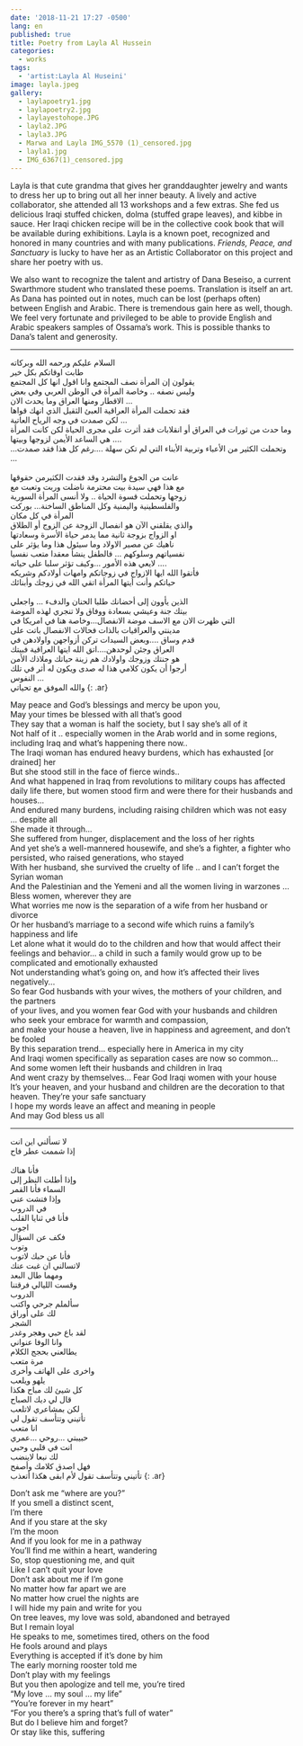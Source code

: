 ```yaml
---
date: '2018-11-21 17:27 -0500'
lang: en
published: true
title: Poetry from Layla Al Hussein
categories:
  - works
tags:
  - 'artist:Layla Al Huseini'
image: layla.jpeg
gallery:
  - laylapoetry1.jpg
  - laylapoetry2.jpg
  - laylayestohope.JPG
  - layla2.JPG
  - layla3.JPG
  - Marwa and Layla IMG_5570 (1)_censored.jpg
  - layla1.jpg
  - IMG_6367(1)_censored.jpg
---
```

Layla is that cute grandma that gives her granddaughter jewelry and wants to dress her up to bring out all her inner beauty. A lively and active collaborator, she attended all 13 workshops and a few extras. She fed us delicious Iraqi stuffed chicken, dolma (stuffed grape leaves),  and kibbe in sauce. Her Iraqi chicken recipe will be in the collective cook book that will be available during exhibitions.  Layla is a known poet, recognized and honored in many countries and with many publications. _Friends, Peace, and Sanctuary_ is lucky to have her as an Artistic Collaborator on this project and share her poetry with us. 

We also want to recognize the talent and artistry of Dana Beseiso, a current Swarthmore student who translated these poems. Translation is itself an art. As Dana has pointed out in notes, much can be lost (perhaps often) between English and Arabic. There is tremendous gain here as well, though. We feel very fortunate and privileged to be able to provide English and Arabic speakers samples of Ossama’s work. This is possible thanks to Dana’s talent and generosity.

<hr/>

السلام عليكم ورحمه الله وبركاته
<br/>طابت اوقاتكم بكل خير 
<br/>يقولون إن المرأة نصف المجتمع وانا اقول انها كل المجتمع
<br/>وليس نصفه .. وخاصة المرأة في الوطن العربي وفي بعض 
<br/>الاقطار ومنها العراق وما يحدث الان ...
<br/>فقد تحملت المرأة العراقية العبئ الثقيل الذي انهك قواها
<br/>لكن صمدت في وجه الرياح العاتية ... 
<br/>وما حدث من ثورات في العراق أو انقلابات فقد أثرت على مجرى الحياة لكن  كانت المرأة  هي الساعد الأيمن لزوجها وبيتها ....
<br/>...وتحملت الكثير من الأعباء  وتربية الأبناء التي لم تكن سهلة ....رغم كل هذا فقد صمدت ...  
<br/> عانت من الجوع والتشرد وقد فقدت الكثيرمن حقوقها 
<br/>مع هذا فهي سيدة بيت محترمة ناضلت وربت وتعبت مع 
<br/>زوجها وتحملت قسوة الحياة ..  ولا أنسى المرأة السورية 
<br/> والفلسطينية واليمنية وكل المناطق الساخنة… بوركت 
<br/>المرأة في كل مكان 
<br/>والذي يقلقني الآن هو انفصال الزوجة عن الزوج أو الطلاق 
<br/>او الزواج بزوجة ثانية مما يدمر حياة الأسرة وسعادتها 
<br/>ناهيك عن مصير الاولاد وما سيئول هذا وما يؤثر على 
<br/>نفسياتهم وسلوكهم ... فالطفل ينشأ معقدا متعب نفسيا 
<br/>لايعي هذه الأمور ...وكيف تؤثر سلبا على حياته ....
<br/>فأتقوا الله ايها الازواج في زوجاتكم وامهات أولادكم وشريكه
<br/>حياتكم وأنت أيتها المرأة اتقي الله في زوجك وأبنائك  
<br/>الذين يأوون إلى أحضانك طلبا الحنان والدفء ... واجعلي
<br/>بيتك جنة وعيشي بسعادة ووفاق ولا تنجري لهذه الموضة
<br/>التي ظهرت الان مع الاسف موضة الانفصال...وخاصة هنا في امريكا في 
<br/>مدينتي والعراقيات بالذات فحالات الانفصال باتت على 
<br/>قدم وساق ....وبعض السيدات تركن أزواجهن واولادهن في 
<br/>العراق وجئن لوحدهن....اتق الله ايتها العراقية فبيتك
<br/>هو جنتك وزوجك واولادك هم زينة حياتك وملاذك الأمن
<br/>أرجوا أن يكون كلامي هذا له صدى ويكون له أثر في تلك 
<br/>النفوس ... 
<br/>والله الموفق مع تحياتي 
{: .ar}

May peace and God’s blessings and mercy be upon you,
<br/>May your times be blessed with all that’s good
<br/>They say that a woman is half the society, but I say she’s all of it
<br/>Not half of it .. especially women in the Arab world and in some regions, 
<br/>including Iraq and what’s happening there now..
<br/>The Iraqi woman has endured heavy burdens, which has exhausted [or drained] her
<br/>But she stood still in the face of fierce winds..
<br/>And what happened in Iraq from revolutions to military coups has affected daily life there, but women stood firm and were there for their husbands and houses...
<br/>And endured many burdens, including raising children which was not easy … despite all 
<br/>She made it through...
<br/>She suffered from hunger, displacement and the loss of her rights
<br/>And yet she’s a well-mannered housewife, and she’s a fighter, a fighter who persisted, who raised generations, who stayed
<br/>With her husband, she survived the cruelty of life .. and I can’t forget the Syrian woman
<br/>And the Palestinian and the Yemeni and all the women living in warzones … Bless women, wherever they are
<br/>What worries me now is the separation of a wife from her husband or divorce 
<br/>Or her husband’s marriage to a second wife which ruins a family’s happiness and life
<br/>Let alone what it would do to the children and how that would affect their feelings and behavior... a child in such a family would grow up to be complicated and emotionally exhausted 
<br/>Not understanding what’s going on, and how it’s affected their lives negatively...
<br/>So fear God husbands with your wives, the mothers of your children, and the partners
<br/>of your lives, and you women fear God with your husbands and children 
<br/>who seek your embrace for warmth and compassion,
<br/>and make your house a heaven, live in happiness and agreement, and don’t be fooled 
<br/>By this separation trend... especially here in America in my city 
<br/>And Iraqi women specifically as separation cases are now so common...
<br/>And some women left their husbands and children in Iraq 
<br/>And went crazy by themselves... Fear God Iraqi women with your house
<br/>It’s your heaven, and your husband and children are the decoration to that heaven. They’re your safe sanctuary 
<br/>I hope my words leave an affect and meaning in people 
<br/>And may God bless us all

<hr/>

لا تسألني اين انت 
<br/>إذا شممت عطر فاح  
<br/>فأنا هناك 
<br/>وإذا أطلت النظر إلى
<br/>السماء فأنا القمر
<br/>وإذا فتشت عني 
<br/>في الدروب
<br/>فأنا في ثنايا القلب 
<br/>اجوب 
<br/> فكف عن السؤال
<br/>وتوب 
<br/>فأنا عن حبك لاتوب
<br/>لاتسالني ان غبت عنك
<br/>ومهما طال البعد
<br/>وقست الليالي فرقتنا
<br/>الدروب 
<br/>سألملم جرحي واكتب 
<br/>لك على أوراق 
<br/>الشجر 
<br/>لقد باع حبي وهجر وغدر
<br/>وانا الوفا عنواني
<br/>يطالعني بحجج الكلام 
<br/>مرة متعب 
<br/>واخرى على الهاتف وأخرى
<br/>يلهو ويلعب
<br/>كل شيئ لك مباح هكذا
<br/>قال لي ديك الصباح 
<br/>لكن بمشاعري لاتلعب
<br/>تأتيني وتتأسف تقول لي
<br/>انا متعب 
<br/>حبيبتي ...روحي ...عمري
<br/>انت في قلبي وحبي 
<br/>لك نبعا لاينضب
<br/>فهل اصدق كلامك وأصفح
<br/>تأتيني وتتأسف تقول لأم ابقى هكذا أتعذب 
{: .ar}

Don’t ask me “where are you?”
<br/>If you smell a distinct scent,
<br/>I’m there
<br/>And if you stare at the sky
<br/>I’m the moon
<br/>And if you look for me in a pathway
<br/>You’ll find me within a heart, wandering
<br/>So, stop questioning me, and quit
<br/>Like I can’t quit your love
<br/>Don’t ask about me if I’m gone
<br/>No matter how far apart we are
<br/>No matter how cruel the nights are
<br/>I will hide my pain and write for you
<br/>On tree leaves, my love was sold, abandoned and betrayed
<br/>But I remain loyal
<br/>He speaks to me, sometimes tired, others on the food
<br/>He fools around and plays
<br/>Everything is accepted if it’s done by him
<br/>The early morning rooster told me
<br/>Don’t play with my feelings
<br/>But you then apologize and tell me, you’re tired
<br/>“My love … my soul … my life”
<br/>“You’re forever in my heart”
<br/>“For you there’s a spring that’s full of water”
<br/>But do I believe him and forget?
<br/>Or stay like this, suffering
